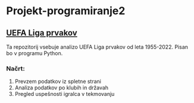 # Projekt-programiranje2

## [UEFA Liga prvakov](https://en.wikipedia.org/wiki/UEFA_Champions_League)
Ta repozitorij vsebuje analizo UEFA Liga prvakov od leta 1955-2022. Pisan bo v programu Python.

### Načrt:
1. Prevzem podatkov iz spletne strani
2. Analiza podatkov po klubih in državah
3. Pregled uspešnosti igralca v tekmovanju
